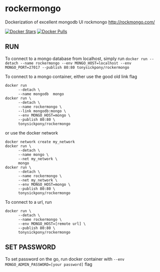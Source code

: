 # rockermongo
Dockerization of excellent mongodb UI rockmongo http://rockmongo.com/

[![Docker Stars](https://img.shields.io/docker/stars/tonysickpony/rockermongo.svg?maxAge=2592000)](https://hub.docker.com/r/tonysickpony/rockermongo/)
[![Docker Pulls](https://img.shields.io/docker/pulls/tonysickpony/rockermongo.svg?maxAge=2592000)](https://hub.docker.com/r/tonysickpony/rockermongo/)


## RUN

To connect to a mongo database from localhost, simply run
`docker run --detach --name rockermongo --env MONGO_HOST=localhost --env MONGO_PORT=27017 --publish 80:80 tonysickpony/rockermongo`


To connect to a mongo container, either use the good old link flag
```
docker run 
      --detach \
      --name mongodb  mongo
docker run \
      --detach \
      --name rockermongo \
      --link mongodb:mongo \
      --env MONGO_HOST=mongo \
      --publish 80:80 \
      tonysickpony/rockermongo
```
or use the docker network
```
docker network create my_network
docker run \
      --detach \
      --name mongo \
      --net my_network \
      mongo
docker run \
      --detach \
      --name rockermongo \
      --net my_network \
      --env MONGO_HOST=mongo \
      --publish 80:80 \
      tonysickpony/rockermongo
```

To connect to a url, run
```
docker run \
      --detach \
      --name rockermongo \
      --env MONGO_HOST=[remote url] \
      --publish 80:80 \
      tonysickpony/rockermongo
```

## SET PASSWORD

To set password on the go, run docker container with `--env MONGO_ADMIN_PASSWORD=[your password]` flag
